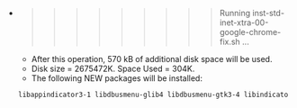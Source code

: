 * >>>>>>>>> Running inst-std-inet-xtra-00-google-chrome-fix.sh ...
  * After this operation, 570 kB of additional disk space will be used.
  * Disk size = 2675472K. Space Used = 304K.
  * The following NEW packages will be installed:
  ```bash
  libappindicator3-1 libdbusmenu-glib4 libdbusmenu-gtk3-4 libindicator3-7
  ```
